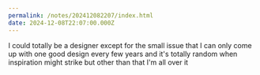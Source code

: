 ```yaml
---
permalink: /notes/202412082207/index.html
date: 2024-12-08T22:07:00.000Z
---
```


I could totally be a designer except for the small issue that I can only come up with one good design every few years and it's totally random when inspiration might strike but other than that I'm all over it